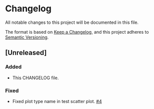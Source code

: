 # Changelog

All notable changes to this project will be documented in this file.

The format is based on [Keep a Changelog](https://keepachangelog.com/en/1.0.0/),
and this project adheres to [Semantic Versioning](https://semver.org/spec/v2.0.0.html).

## [Unreleased]

### Added
 - This CHANGELOG file.

### Fixed

- Fixed plot type name in test scatter plot. [#4](https://github.com/uiuc-ischool-accessible-computing-lab/r_maidr/issues/4)
